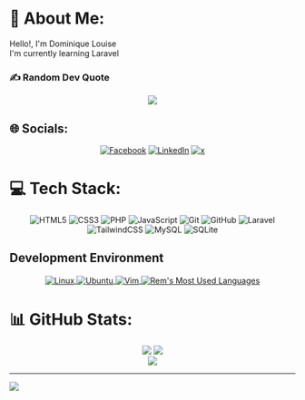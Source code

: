 # 💫 About Me:
Hello!, I'm Dominique Louise<br>I'm currently learning Laravel

### ✍️ Random Dev Quote
<div align="center">
  
![](https://quotes-github-readme.vercel.app/api?type=horizontal&theme=radical)
</div>


## 🌐 Socials:
<div align="center">

  
[![Facebook](https://img.shields.io/badge/Facebook-%231877F2.svg?logo=Facebook&logoColor=white)](https://facebook.com/dominique.magat08) [![LinkedIn](https://img.shields.io/badge/LinkedIn-%230077B5.svg?logo=linkedin&logoColor=white)](https://linkedin.com/in/dominique-louise-magat) [![x](https://img.shields.io/badge/X-black.svg?logo=X&logoColor=white)](https://x.com/d0ms_) 
</div>

# 💻 Tech Stack:
<div align="center">
  
![HTML5](https://img.shields.io/badge/html5-%23E34F26.svg?style=for-the-badge&logo=html5&logoColor=white) ![CSS3](https://img.shields.io/badge/css3-%231572B6.svg?style=for-the-badge&logo=css3&logoColor=white) ![PHP](https://img.shields.io/badge/php-%23777BB4.svg?style=for-the-badge&logo=php&logoColor=white) ![JavaScript](https://img.shields.io/badge/javascript-%23323330.svg?style=for-the-badge&logo=javascript&logoColor=%23F7DF1E) ![Git](https://img.shields.io/badge/git-%23F05033.svg?style=for-the-badge&logo=git&logoColor=white) ![GitHub](https://img.shields.io/badge/github-%23121011.svg?style=for-the-badge&logo=github&logoColor=white) ![Laravel](https://img.shields.io/badge/laravel-%23FF2D20.svg?style=for-the-badge&logo=laravel&logoColor=white) ![TailwindCSS](https://img.shields.io/badge/tailwindcss-%2338B2AC.svg?style=for-the-badge&logo=tailwind-css&logoColor=white) ![MySQL](https://img.shields.io/badge/mysql-4479A1.svg?style=for-the-badge&logo=mysql&logoColor=white) ![SQLite](https://img.shields.io/badge/sqlite-%2307405e.svg?style=for-the-badge&logo=sqlite&logoColor=white)
</div>

## Development Environment

<div align="center">
  <a href="" target="_blank">
    <img
         align="center"
         src="https://img.shields.io/badge/Linux-FCC624?style=for-the-badge&logo=linux&logoColor=black"
         alt="Linux"
    />
  </a>
  <a href="" target="_blank">
    <img
         align="center"
         src="https://img.shields.io/badge/Ubuntu-E95420?style=for-the-badge&logo=ubuntu&logoColor=white"
         alt="Ubuntu"
    />
  </a>
  <a href="" target="_blank">
    <img
         align="center"
         src="https://img.shields.io/badge/VIM-%2311AB00.svg?&style=for-the-badge&logo=vim&logoColor=white"
         alt="Vim"
    />
  </a>
  <a href="" target="_blank">
    <img
         align="center"
         src="https://img.shields.io/badge/Visual_Studio_Code-0078D4?style=for-the-badge&logo=visual%20studio%20code&logoColor=white"
         alt="Rem's Most Used Languages"
    />
  </a>
</div>

# 📊 GitHub Stats:
<div align="center">
  
![](https://github-readme-stats.vercel.app/api/top-langs/?username=doomsx&theme=dark&hide_border=false&include_all_commits=true&count_private=false&layout=compact)
![](https://github-readme-stats.vercel.app/api?username=doomsx&theme=dark&hide_border=false&include_all_commits=true&count_private=false)<br/>
![](https://github-readme-streak-stats.herokuapp.com/?user=doomsx&theme=dark&hide_border=false)<br/>
</div>


---
[![](https://visitcount.itsvg.in/api?id=doomsx&icon=0&color=0)](https://visitcount.itsvg.in)

<!-- Proudly created with GPRM ( https://gprm.itsvg.in ) -->

